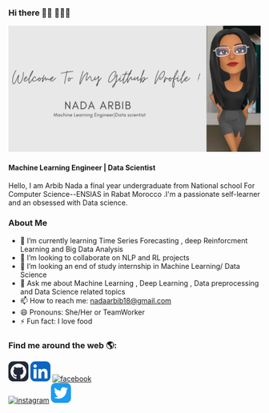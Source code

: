### Hi there  👋🏾 👩🏾‍💻

![Machine Learning Engineer | Data Scientist](https://github.com/na-da191/na-da191/blob/main/Welcome%20To%20My%20Github%20Profile%20!%20(1).png?raw=true)

#### Machine Learning Engineer | Data Scientist
Hello, I am Arbib Nada  a final year undergraduate from National school For Computer Science--ENSIAS in Rabat Morocco .I'm a  passionate self-learner  and an obsessed with Data science.

### About Me 
- 🌱 I’m currently learning  Time Series Forecasting , deep Reinforcment Learning and Big Data Analysis 
- 👯 I’m looking to collaborate on NLP and RL projects 
- 🤔 I’m looking an end of study internship in Machine Learning/ Data Science
- 💬 Ask me about Machine Learning , Deep Learning , Data preprocessing and Data Science related topics
- 📫 How to reach me: nadaarbib18@gmail.com
- 😄 Pronouns: She/Her or TeamWorker
- ⚡ Fun fact: I love food 

### Find me around the web 🌎:
[<img src='https://raw.githubusercontent.com/na-da191/na-da191/3a051ce8494fba54330c1fde425b6bda91c20476/Github-Dark.svg' alt='github' height='40'>](https://github.com/na-da191)  [<img src='https://raw.githubusercontent.com/na-da191/na-da191/3a051ce8494fba54330c1fde425b6bda91c20476/LinkedIn.svg' alt='linkedin' height='40'>](https://www.linkedin.com/in/nada-arbib-1002741b8//)  [<img src='https://cdn.jsdelivr.net/npm/simple-icons@3.0.1/icons/facebook.svg' alt='facebook' height='40'>](https://www.facebook.com/nadaarbib18)  
[<img src='https://raw.githubusercontent.com/na-da191/nada191/3a051ce8494fba54330c1fde425b6bda91c20476/Instagram.svg' alt='instagram' height='40'>](https://www.instagram.com/nadaarbib/)  [<img src='https://raw.githubusercontent.com/na-da191/na-da191/3a051ce8494fba54330c1fde425b6bda91c20476/Twitter.svg' alt='twitter' height='40'>](https://twitter.com/NadaArbib)  


